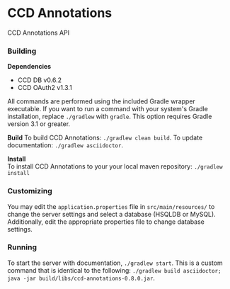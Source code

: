 # CCD Annotations

CCD Annotations API

### Building
__Dependencies__    
- CCD DB v0.6.2
- CCD OAuth2 v1.3.1

All commands are performed using the included Gradle wrapper executable. If you want to run a command with your system's Gradle installation, replace `./gradlew` with `gradle`. This option requires Gradle version 3.1 or greater.

__Build__
To build CCD Annotations: `./gradlew clean build`.
To update documentation: `./gradlew asciidoctor`.

__Install__    
To install CCD Annotations to your your local maven repository: `./gradlew install`

### Customizing
You may edit the `application.properties` file in `src/main/resources/` to change the server settings and select a database (HSQLDB or MySQL). Additionally, edit the appropriate properties file to change database settings.

### Running

To start the server with documentation, `./gradlew start`. This is a custom command that is identical to the following: `./gradlew build asciidoctor; java -jar build/libs/ccd-annotations-0.8.0.jar`.
